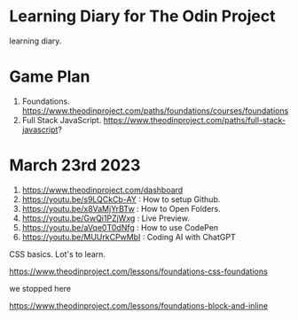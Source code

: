 # Learning Diary for The Odin Project

learning diary.

# Game Plan

1. Foundations. https://www.theodinproject.com/paths/foundations/courses/foundations
1. Full Stack JavaScript. https://www.theodinproject.com/paths/full-stack-javascript?

# March 23rd 2023

1. https://www.theodinproject.com/dashboard
1. https://youtu.be/s9LQCkCb-AY : How to setup Github.
1. https://youtu.be/x8VaMjYrBTw : How to Open Folders. 
1. https://youtu.be/GwQi1PZjWxg : Live Preview. 
1. https://youtu.be/aVqe0T0dNfg : How to use CodePen
1. https://youtu.be/MUUrkCPwMbI : Coding AI with ChatGPT

CSS basics. Lot's to learn.

https://www.theodinproject.com/lessons/foundations-css-foundations

we stopped here

https://www.theodinproject.com/lessons/foundations-block-and-inline








